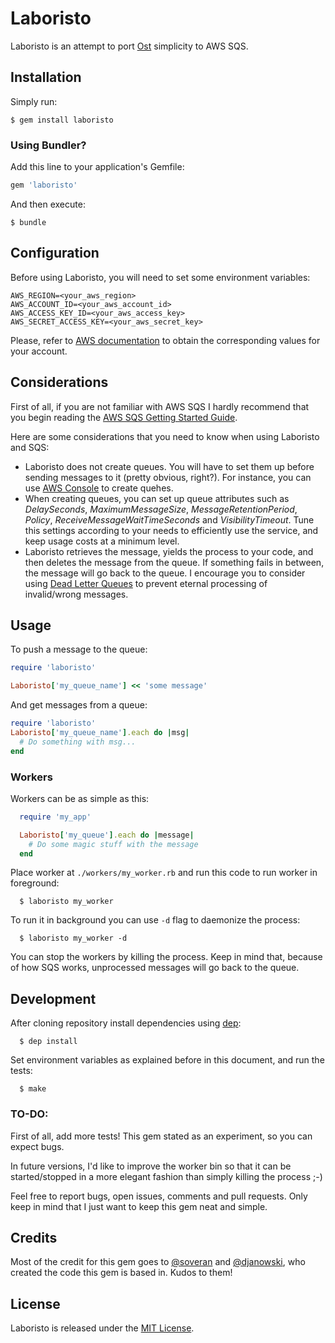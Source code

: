 # Laboristo
Laboristo is an attempt to port [Ost](https://github.com/soveran/ost) simplicity to AWS SQS.

## Installation

Simply run:

	$ gem install laboristo

### Using Bundler?

Add this line to your application's Gemfile:

```ruby
gem 'laboristo'
```

And then execute:

    $ bundle


## Configuration

Before using Laboristo, you will need to set some environment variables:

	AWS_REGION=<your_aws_region>
	AWS_ACCOUNT_ID=<your_aws_account_id>
	AWS_ACCESS_KEY_ID=<your_aws_access_key>
	AWS_SECRET_ACCESS_KEY=<your_aws_secret_key>

Please, refer to [AWS documentation](%28http://docs.aws.amazon.com/AWSSimpleQueueService/latest/SQSGettingStartedGuide/AWSCredentials.html%29) to obtain the corresponding values for your account.

## Considerations

First of all, if you are not familiar with AWS SQS I hardly recommend that you begin reading the [AWS SQS Getting Started Guide](http://docs.aws.amazon.com/AWSSimpleQueueService/latest/SQSGettingStartedGuide/Welcome.html).

Here are some considerations that you need to know when using Laboristo and SQS:

 - Laboristo does not create queues. You will have to set them up before sending messages to it (pretty obvious, right?). For instance, you can use [AWS Console](http://console.aws.amazon.com/) to create quehes.
 - When creating queues, you can set up queue attributes such as *DelaySeconds*, *MaximumMessageSize*, *MessageRetentionPeriod*, *Policy*, *ReceiveMessageWaitTimeSeconds* and *VisibilityTimeout*. Tune this settings according to your needs to efficiently use the service, and keep usage costs at a minimum level.
 - Laboristo retrieves the message, yields the process to your code, and then deletes the message from the queue. If something fails in between, the message will go back to the queue. I encourage you to consider using [Dead Letter Queues](http://docs.aws.amazon.com/AWSSimpleQueueService/latest/SQSDeveloperGuide/SQSDeadLetterQueue.html) to prevent eternal processing of invalid/wrong messages.

## Usage

To push a message to the queue:

```ruby
require 'laboristo'

Laboristo['my_queue_name'] << 'some message'
```

And get messages from a queue:
```ruby
require 'laboristo'
Laboristo['my_queue_name'].each do |msg|
  # Do something with msg...
end
```

### Workers

Workers can be as simple as this:

```ruby
  require 'my_app'

  Laboristo['my_queue'].each do |message|
    # Do some magic stuff with the message
  end
```

Place worker at ```./workers/my_worker.rb``` and run this code to run worker in foreground:

```
  $ laboristo my_worker
```

To run it in background you can use ```-d``` flag to daemonize the process:

```
  $ laboristo my_worker -d
```

You can stop the workers by killing the process. Keep in mind that, because of how SQS works, unprocessed messages will go back to the queue.

## Development

After cloning repository install dependencies using [dep](https://github.com/cyx/dep):

```
  $ dep install
```

Set environment variables as explained before in this document, and run the tests:

```
  $ make
```

### TO-DO:

First of all, add more tests! This gem stated as an experiment, so you can expect bugs.

In future versions, I'd like to improve the worker bin so that it can be started/stopped in a more elegant fashion than simply killing the process ;-)

Feel free to report bugs, open issues, comments and pull requests. Only keep in mind that I just want to keep this gem neat and simple.

## Credits

Most of the credit for this gem goes to [@soveran](https://github.com/soveran/ost) and [@djanowski](https://github.com/djanowski/ost-bin), who created the code this gem is based in. Kudos to them!

## License
Laboristo is released under the [MIT License](http://www.opensource.org/licenses/MIT).
